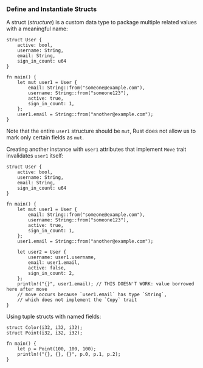 ### Define and Instantiate Structs

A struct (*structure*) is a custom data type to package multiple related values with a meaningful name:
```
struct User {
    active: bool,
    username: String,
    email: String,
    sign_in_count: u64
}

fn main() {
    let mut user1 = User {
        email: String::from("someone@example.com"),
        username: String::from("someone123"),
        active: true,
        sign_in_count: 1,
    };
    user1.email = String::from("another@example.com");
}
```
Note that the entire `user1` structure should be `mut`, Rust does not allow us to mark only certain fields as `mut`. 

Creating another instance with `user1` attributes that implement `Move` trait invalidates `user1` itself:
```
struct User {
    active: bool,
    username: String,
    email: String,
    sign_in_count: u64
}

fn main() {
    let mut user1 = User {
        email: String::from("someone@example.com"),
        username: String::from("someone123"),
        active: true,
        sign_in_count: 1,
    };
    user1.email = String::from("another@example.com");
    
    let user2 = User {
        username: user1.username,
        email: user1.email,
        active: false,
        sign_in_count: 2,
    };
    println!("{}", user1.email); // THIS DOESN'T WORK: value borrowed here after move
    // move occurs because `user1.email` has type `String`, 
    // which does not implement the `Copy` trait
}
```
Using tuple structs with named fields:
```
struct Color(i32, i32, i32);
struct Point(i32, i32, i32);

fn main() {
    let p = Point(100, 100, 100);
    println!("{}, {}, {}", p.0, p.1, p.2);
}
```
